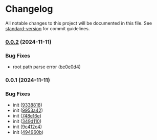# Changelog

All notable changes to this project will be documented in this file. See [standard-version](https://github.com/conventional-changelog/standard-version) for commit guidelines.

### [0.0.2](https://github.com/jwyGithub/rsbuild-plugin-auto-alias/compare/v0.0.1...v0.0.2) (2024-11-11)


### Bug Fixes

* root path parse error ([be0e0d4](https://github.com/jwyGithub/rsbuild-plugin-auto-alias/commit/be0e0d4e95f7e5093d4a63dc96fd696f4de2369e))

### 0.0.1 (2024-11-11)


### Bug Fixes

* init ([9338818](https://github.com/jwyGithub/rsbuild-plugin-auto-alias/commit/933881816478acc796d1002da0e195d49c8b7dd4))
* init ([9953a42](https://github.com/jwyGithub/rsbuild-plugin-auto-alias/commit/9953a423a726c025317ef21fc9ac63fd0a80950f))
* init ([748e16e](https://github.com/jwyGithub/rsbuild-plugin-auto-alias/commit/748e16e0cedd4b69b39502bd29476c5e83d14702))
* init ([349d110](https://github.com/jwyGithub/rsbuild-plugin-auto-alias/commit/349d1100a75269a192d73c0d8a87521a1cd68209))
* init ([9c412c4](https://github.com/jwyGithub/rsbuild-plugin-auto-alias/commit/9c412c4099fc8d728c167290f13b1f107cb5ae06))
* init ([494960b](https://github.com/jwyGithub/rsbuild-plugin-auto-alias/commit/494960b9e978ce68853dbc9d5aac36665f4c23c3))
